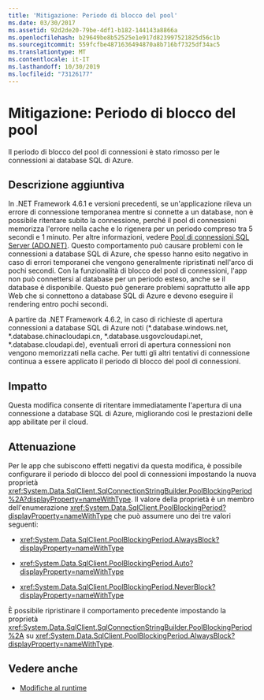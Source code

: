 ```yaml
---
title: 'Mitigazione: Periodo di blocco del pool'
ms.date: 03/30/2017
ms.assetid: 92d2de20-79be-4df1-b182-144143a8866a
ms.openlocfilehash: b29649be8b52525e1e917d823997521825d56c1b
ms.sourcegitcommit: 559fcfbe4871636494870a8b716bf7325df34ac5
ms.translationtype: MT
ms.contentlocale: it-IT
ms.lasthandoff: 10/30/2019
ms.locfileid: "73126177"
---
```

# <a name="mitigation-pool-blocking-period"></a>Mitigazione: Periodo di blocco del pool
Il periodo di blocco del pool di connessioni è stato rimosso per le connessioni ai database SQL di Azure.  
  
## <a name="additional-description"></a>Descrizione aggiuntiva  
 In .NET Framework 4.6.1 e versioni precedenti, se un'applicazione rileva un errore di connessione temporanea mentre si connette a un database, non è possibile ritentare subito la connessione, perché il pool di connessioni memorizza l'errore nella cache e lo rigenera per un periodo compreso tra 5 secondi e 1 minuto. Per altre informazioni, vedere [Pool di connessioni SQL Server (ADO.NET)](../data/adonet/sql-server-connection-pooling.md). Questo comportamento può causare problemi con le connessioni a database SQL di Azure, che spesso hanno esito negativo in caso di errori temporanei che vengono generalmente ripristinati nell'arco di pochi secondi. Con la funzionalità di blocco del pool di connessioni, l'app non può connettersi al database per un periodo esteso, anche se il database è disponibile. Questo può generare problemi soprattutto alle app Web che si connettono a database SQL di Azure e devono eseguire il rendering entro pochi secondi.  
  
 A partire da .NET Framework 4.6.2, in caso di richieste di apertura connessioni a database SQL di Azure noti (*.database.windows.net, \*.database.chinacloudapi.cn, \*.database.usgovcloudapi.net, \*.database.cloudapi.de), eventuali errori di apertura connessioni non vengono memorizzati nella cache. Per tutti gli altri tentativi di connessione continua a essere applicato il periodo di blocco del pool di connessioni.  
  
## <a name="impact"></a>Impatto  
 Questa modifica consente di ritentare immediatamente l'apertura di una connessione a database SQL di Azure, migliorando così le prestazioni delle app abilitate per il cloud.  
  
## <a name="mitigation"></a>Attenuazione  
 Per le app che subiscono effetti negativi da questa modifica, è possibile configurare il periodo di blocco del pool di connessioni impostando la nuova proprietà <xref:System.Data.SqlClient.SqlConnectionStringBuilder.PoolBlockingPeriod%2A?displayProperty=nameWithType>.  Il valore della proprietà è un membro dell'enumerazione <xref:System.Data.SqlClient.PoolBlockingPeriod?displayProperty=nameWithType> che può assumere uno dei tre valori seguenti:  
  
- <xref:System.Data.SqlClient.PoolBlockingPeriod.AlwaysBlock?displayProperty=nameWithType>
  
- <xref:System.Data.SqlClient.PoolBlockingPeriod.Auto?displayProperty=nameWithType>
  
- <xref:System.Data.SqlClient.PoolBlockingPeriod.NeverBlock?displayProperty=nameWithType>
  
 È possibile ripristinare il comportamento precedente impostando la proprietà <xref:System.Data.SqlClient.SqlConnectionStringBuilder.PoolBlockingPeriod%2A> su <xref:System.Data.SqlClient.PoolBlockingPeriod.AlwaysBlock?displayProperty=nameWithType>.  
  
## <a name="see-also"></a>Vedere anche

- [Modifiche al runtime](runtime-changes-in-the-net-framework-4-6-2.md)
